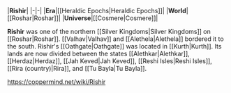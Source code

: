 |**Rishir**|
|-|-|
|**Era**|[[Heraldic Epochs\|Heraldic Epochs]]|
|**World**|[[Roshar\|Roshar]]|
|**Universe**|[[Cosmere\|Cosmere]]|

**Rishir** was one of the northern [[Silver Kingdoms\|Silver Kingdoms]] on [[Roshar\|Roshar]]. [[Valhav\|Valhav]] and [[Alethela\|Alethela]] bordered it to the south. Rishir's [[Oathgate\|Oathgate]] was located in [[Kurth\|Kurth]].
Its lands are now divided between the states [[Alethkar\|Alethkar]], [[Herdaz\|Herdaz]], [[Jah Keved\|Jah Keved]], [[Reshi Isles\|Reshi Isles]], [[Rira (country)\|Rira]], and [[Tu Bayla\|Tu Bayla]].



https://coppermind.net/wiki/Rishir